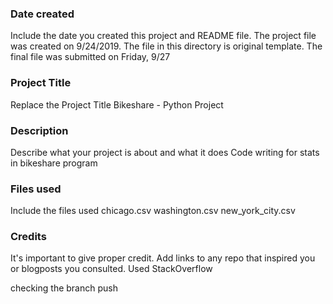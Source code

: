 ### Date created
Include the date you created this project and README file.
The project file was created on 9/24/2019. The file in this directory is original template. 
The final file was submitted on Friday, 9/27

### Project Title
Replace the Project Title
Bikeshare - Python Project

### Description
Describe what your project is about and what it does
Code writing for stats in bikeshare program

### Files used
Include the files used
chicago.csv
washington.csv
new_york_city.csv

### Credits
It's important to give proper credit. Add links to any repo that inspired you or blogposts you consulted.
Used StackOverflow


checking the branch push

